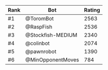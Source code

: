 Rank|Bot|Rating
---|---|---
#1|@ToromBot|2563
#2|@RaspFish|2536
#3|@Stockfish-MEDIUM|2340
#4|@colinbot|2074
#5|@pawnrobot|1390
#6|@MinOpponentMoves|784
